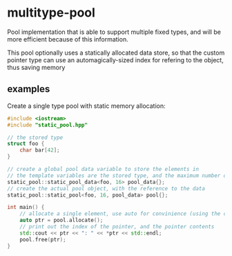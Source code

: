 # multitype-pool

Pool implementation that is able to support multiple fixed types,
 and will be more efficient because of this information.

This pool optionally uses a statically allocated data store,
 so that the custom pointer type can use an automagically-sized index for refering to the object, thus saving memory

## examples

Create a single type pool with static memory allocation:
```cpp
#include <iostream>
#include "static_pool.hpp"

// the stored type
struct foo {
	char bar[42];
}

// create a global pool data variable to store the elements in
// the template variables are the stored type, and the maximum number of allocations of that type
static_pool::static_pool_data<foo, 16> pool_data{};
// create the actual pool object, with the reference to the data
static_pool::static_pool<foo, 16, pool_data> pool{};

int main() {
	// allocate a single element, use auto for convinience (using the custom pool pointer type)
	auto ptr = pool.allocate();
	// print out the index of the pointer, and the pointer contents
	std::cout << ptr << ": " << *ptr << std::endl;
	pool.free(ptr);
}
```